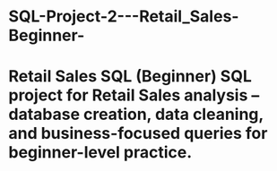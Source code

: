# SQL-Project-2---Retail_Sales-Beginner-
# Retail Sales SQL (Beginner)  SQL project for Retail Sales analysis – database creation, data cleaning, and business-focused queries for beginner-level practice. 
